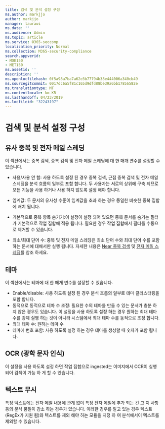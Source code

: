 ```yaml
---
title: 검색 및 분석 설정 구성
ms.author: markjjo
author: markjjo
manager: laurawi
ms.date: ''
ms.audience: Admin
ms.topic: article
ms.service: O365-seccomp
localization_priority: Normal
ms.collection: M365-security-compliance
search.appverid:
- MOE150
- MET150
ms.assetid: ''
description: ''
ms.openlocfilehash: 0f5a98a7ba7a62e3b77794b38e444006a340cb49
ms.sourcegitcommit: 0017dc6a5f81c165d9dfd88be39a6bb17856582e
ms.translationtype: MT
ms.contentlocale: ko-KR
ms.lasthandoff: 04/23/2019
ms.locfileid: "32243197"
---
```

# <a name="configure-search-and-analytics-settings"></a>검색 및 분석 설정 구성

## <a name="near-duplicates-and-email-threading"></a>유사 중복 및 전자 메일 스레딩

이 섹션에서는 중복 검색, 중복 검색 및 전자 메일 스레딩에 대 한 매개 변수를 설정할 수 있습니다.

- 사용/사용 안 함: 사용 하도록 설정 된 경우 중복 검색, 근접 중복 검색 및 전자 메일 스레딩을 분석 흐름의 일부로 포함 합니다. 두 사용자는 서로의 상위에 구축 되므로 모든 기능을 사용 하거나 사용 하지 않도록 설정 해야 합니다.

- 임계값: 두 문서의 유사성 수준이 임계값을 초과 하는 경우 동일한 비슷한 중복 집합에 배치 됩니다.

- 기본적으로 중복 항목 숨기기:이 설정이 설정 되어 있으면 중복 문서를 숨기는 필터가 기본적으로 작업 집합에 적용 됩니다. 필요한 경우 작업 집합에서 필터를 수동으로 제거할 수 있습니다.

- 최소/최대 단어 수: 중복 및 전자 메일 스레딩은 최소 단어 수와 최대 단어 수를 포함 하는 문서에 대해서만 실행 됩니다.
자세한 내용은 [Near 중복 검색](near-duplicates.md) 및 [전자 메일 스레딩](email-threading.md)를 참조 하세요.

## <a name="themes"></a>테마

이 섹션에서는 테마에 대 한 매개 변수를 설정할 수 있습니다.

- Enable/disable: 사용 하도록 설정 된 경우 분석 흐름의 일부로 테마 클러스터링을 포함 합니다.
- 동적으로 동적으로 테마 수 조정: 필요한 수의 테마를 만들 수 있는 문서가 충분 하지 않은 경우도 있습니다. 이 설정을 사용 하도록 설정 하는 경우 원하는 최대 테마 수를 강제 실행 하는 것이 아니라 시스템에서 최대 테마 수를 동적으로 조정 합니다.
- 최대 테마 수: 원하는 테마 수
- 테마에 번호 포함: 사용 하도록 설정 하는 경우 테마를 생성할 때 숫자가 포함 됩니다.  

## <a name="optical-character-recognition-ocr"></a>OCR (광학 문자 인식)

이 설정을 사용 하도록 설정 하면 작업 집합으로 ingested는 이미지에서 OCR이 실행 되어 검색이 가능 하 게 할 수 있습니다.

## <a name="ignore-text"></a>텍스트 무시

특정 텍스트에는 전자 메일 내용에 관계 없이 특정 전자 메일에 추가 되는 긴 고 지 사항 등의 분석 품질이 감소 하는 경우가 있습니다. 이러한 경우를 알고 있는 경우 텍스트 (RegEx가 지원 됨)와 텍스트를 제외 해야 하는 모듈을 지정 하 여 분석에서이 텍스트를 제외할 수 있습니다.